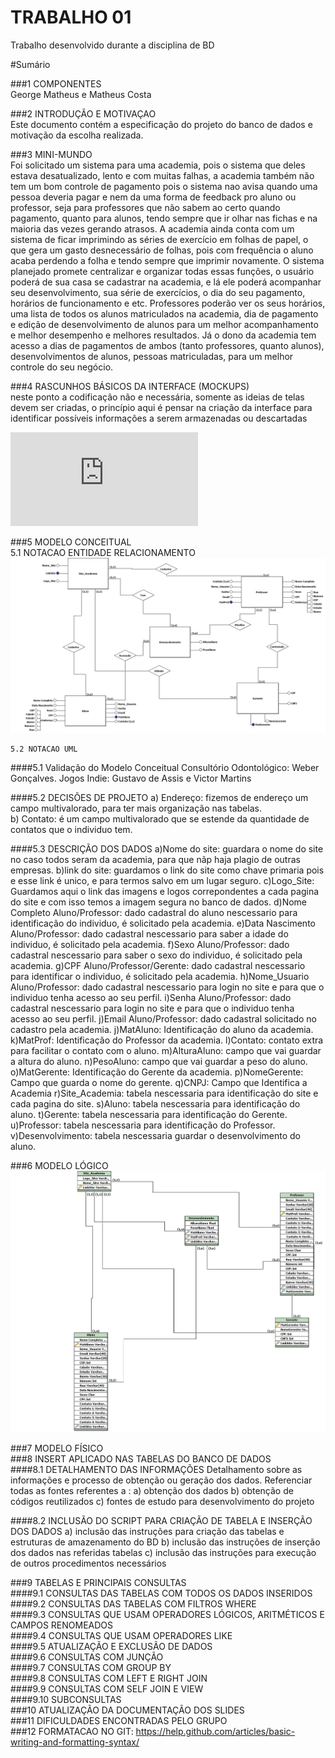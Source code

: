 # TRABALHO 01
Trabalho desenvolvido durante a disciplina de BD

#Sumário

###1	COMPONENTES<br>
George Matheus e Matheus Costa<br>

###2	INTRODUÇÃO E MOTIVAÇAO<br>
Este documento contém a especificação do projeto do banco de dados <academia do projeto> e motivação da escolha realizada. <br>

###3	MINI-MUNDO<br>
Foi solicitado um sistema para uma academia, pois o sistema que deles estava desatualizado, lento e com muitas falhas, a academia também não tem um bom controle de pagamento pois o sistema nao avisa quando uma pessoa deveria pagar e nem da uma forma de feedback pro aluno ou professor, seja para professores que não sabem ao certo quando pagamento, quanto para alunos, tendo sempre que ir olhar nas fichas e na maioria das vezes gerando atrasos. A academia ainda conta com um sistema de ficar imprimindo as séries de exercício em folhas de papel, o que gera um gasto desnecessário de folhas, pois com frequência o aluno acaba perdendo a folha e tendo sempre que imprimir novamente.
O sistema planejado promete centralizar e organizar todas essas funções, o usuário poderá de sua casa se cadastrar na academia, e lá ele poderá acompanhar seu desenvolvimento, sua série de exercícios, o dia do seu pagamento, horários de funcionamento e etc. Professores poderão ver os seus horários, uma lista de todos os alunos matriculados na academia, dia de pagamento e edição de desenvolvimento de alunos para um melhor acompanhamento e melhor desempenho e melhores resultados. Já o dono da academia tem acesso a dias de pagamentos de ambos (tanto professores, quanto alunos), desenvolvimentos de alunos, pessoas matriculadas, para um melhor controle do seu negócio.  <br>

###4	RASCUNHOS BÁSICOS DA INTERFACE (MOCKUPS)<br>
neste ponto a codificação não e necessária, somente as ideias de telas devem ser criadas, o princípio aqui é pensar na criação da interface para identificar possíveis informações a serem armazenadas ou descartadas <br>



![Alt text](https://github.com/MRMaken/Trabalho01/blob/master/Academia.pdf?raw=true "Title")


###5	MODELO CONCEITUAL<br>
    5.1 NOTACAO ENTIDADE RELACIONAMENTO
![Alt text](https://github.com/MRMaken/Trabalho01/blob/master/Conc_Academia.jpg?raw=true "Modelo Conceitual")
    
    5.2 NOTACAO UML


####5.1 Validação do Modelo Conceitual
    Consultório Odontológico: Weber Gonçalves.
    Jogos Indie: Gustavo de Assis e Victor Martins

####5.2 DECISÕES DE PROJETO
    a) Endereço: fizemos de endereço um campo multivalorado, para ter mais organização nas tabelas.<br>
    b) Contato: é um campo multivalorado que se estende da quantidade de contatos que o individuo tem.<br>
    
    

####5.3 DESCRIÇÃO DOS DADOS 
    a)Nome do site: guardara o nome do site no caso todos 
    seram da academia, para que nãp haja plagio de outras empresas.
    b)link do site: guardamos o link do site como chave primaria
    pois e esse link é unico, e para termos salvo em um lugar seguro.
    c)Logo_Site: Guardamos aqui o link das imagens e logos correpondentes a cada pagina
    do site e com isso temos a imagem segura no banco de dados.
    d)Nome Completo Aluno/Professor: dado cadastral do aluno
    nescessario para identificação do individuo, é solicitado pela academia.
    e)Data Nascimento Aluno/Professor: dado cadastral 
    nescessario para saber a idade do individuo, é solicitado pela academia.
    f)Sexo Aluno/Professor: dado cadastral nescessario para saber o sexo
    do individuo, é solicitado pela academia.
    g)CPF Aluno/Professor/Gerente: dado cadastral nescessario para identificar
    o individuo, é solicitado pela academia.
    h)Nome_Usuario Aluno/Professor: dado cadastral nescessario para login no site
    e para que o individuo tenha acesso ao seu perfil.
    i)Senha Aluno/Professor: dado cadastral nescessario para login no site
    e para que o individuo tenha acesso ao seu perfil.
    j)Email Aluno/Professor: dado cadastral solicitado no cadastro pela academia.
    j)MatAluno: Identificação do aluno da academia.
    k)MatProf: Identificação do Professor da academia.
    l)Contato: contato extra para facilitar o contato com o aluno.
    m)AlturaAluno: campo que vai guardar a altura do aluno.
    n)PesoAluno: campo que vai guardar a peso do aluno.
    o)MatGerente: Identificação do Gerente da academia.
    p)NomeGerente: Campo que guarda o nome do gerente.
    q)CNPJ: Campo que Identifica a Academia
    r)Site_Academia: tabela nescessaria para identificação do site e cada pagina do site.
    s)Aluno: tabela nescessaria para identificação do aluno.
    t)Gerente: tabela nescessaria para identificação do Gerente.
    u)Professor: tabela nescessaria para identificação do Professor.
    v)Desenvolvimento: tabela nescessaria guardar o desenvolvimento do aluno.
    
    

###6	MODELO LÓGICO<br>
![Alt text](https://github.com/MRMaken/Trabalho01/blob/master/Logico_Academia.jpg?raw=true "Modelo Lógico")

###7	MODELO FÍSICO<br>
###8	INSERT APLICADO NAS TABELAS DO BANCO DE DADOS<br>
####8.1 DETALHAMENTO DAS INFORMAÇÕES
        Detalhamento sobre as informações e processo de obtenção ou geração dos dados.
        Referenciar todas as fontes referentes a :
        a) obtenção dos dados
        b) obtenção de códigos reutilizados
        c) fontes de estudo para desenvolvimento do projeto
        
####8.2 INCLUSÃO DO SCRIPT PARA CRIAÇÃO DE TABELA E INSERÇÃO DOS DADOS
        a) inclusão das instruções para criação das tabelas e estruturas de amazenamento do BD
        b) inclusão das instruções de inserção dos dados nas referidas tabelas
        c) inclusão das instruções para execução de outros procedimentos necessários

###9	TABELAS E PRINCIPAIS CONSULTAS<br>
####9.1	CONSULTAS DAS TABELAS COM TODOS OS DADOS INSERIDOS<br>
####9.2	CONSULTAS DAS TABELAS COM FILTROS WHERE<br>
####9.3	CONSULTAS QUE USAM OPERADORES LÓGICOS, ARITMÉTICOS E CAMPOS RENOMEADOS<br>
####9.4	CONSULTAS QUE USAM OPERADORES LIKE<br>
####9.5	ATUALIZAÇÃO E EXCLUSÃO DE DADOS<br>
####9.6	CONSULTAS COM JUNÇÃO<br>
####9.7	CONSULTAS COM GROUP BY<br>
####9.8	CONSULTAS COM LEFT E RIGHT JOIN<br>
####9.9	CONSULTAS COM SELF JOIN E VIEW<br>
####9.10	SUBCONSULTAS<br>
###10	ATUALIZAÇÃO DA DOCUMENTAÇÃO DOS SLIDES<br>
###11	DIFICULDADES ENCONTRADAS PELO GRUPO<br>
###12  FORMATACAO NO GIT: https://help.github.com/articles/basic-writing-and-formatting-syntax/




